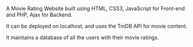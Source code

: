 A Movie Rating Website built using HTML, CSS3, JavaScript for Front-end and PHP, Ajax for Backend.

It can be deployed on localhost, and uses the TmDB API for movie content.

It maintains a database of all the users with their movie ratings. 
